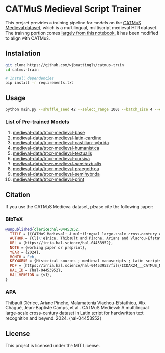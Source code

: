 # CATMuS Medieval Script Trainer

This project provides a training pipeline for models on the [CATMuS Medieval dataset](https://huggingface.co/datasets/CATMuS/medieval), which is a multilingual, multiscript medieval HTR dataset. The training portion comes [largely from this notebook.](https://github.com/NielsRogge/Transformers-Tutorials/blob/master/TrOCR/Fine_tune_TrOCR_on_IAM_Handwriting_Database_using_Seq2SeqTrainer.ipynb) It has been modified to align with CATMuS.

## Installation

```bash
git clone https://github.com/wjbmattingly/catmus-train
cd catmus-train
```

```bash
# Install dependencies
pip install -r requirements.txt
```

## Usage

```bash
python main.py --shuffle_seed 42 --select_range 1000 --batch_size 4 --epochs 10 --logging_steps 1000 --save_steps 1000 --save_limit 2 --compute_cer_flag --device mps:0 --scripts Caroline
```

### List of Pre-trained Models

1. [medieval-data/trocr-medieval-base](https://huggingface.co/medieval-data/trocr-medieval-base)
2. [medieval-data/trocr-medieval-latin-caroline](https://huggingface.co/medieval-data/trocr-medieval-latin-caroline)
3. [medieval-data/trocr-medieval-castilian-hybrida](https://huggingface.co/medieval-data/trocr-medieval-castilian-hybrida)
4. [medieval-data/trocr-medieval-humanistica](https://huggingface.co/medieval-data/trocr-medieval-humanistica)
5. [medieval-data/trocr-medieval-textualis](https://huggingface.co/medieval-data/trocr-medieval-textualis)
6. [medieval-data/trocr-medieval-cursiva](https://huggingface.co/medieval-data/trocr-medieval-cursiva)
7. [medieval-data/trocr-medieval-semitextualis](https://huggingface.co/medieval-data/trocr-medieval-semitextualis)
8. [medieval-data/trocr-medieval-praegothica](https://huggingface.co/medieval-data/trocr-medieval-praegothica)
9. [medieval-data/trocr-medieval-semihybrida](https://huggingface.co/medieval-data/trocr-medieval-semihybrida)
10. [medieval-data/trocr-medieval-print](https://huggingface.co/medieval-data/trocr-medieval-print)

## Citation

If you use the CATMuS Medieval dataset, please cite the following paper:

### BibTeX

```bibtex
@unpublished{clerice:hal-04453952,
  TITLE = {{CATMuS Medieval: A multilingual large-scale cross-century dataset in Latin script for handwritten text recognition and beyond}},
  AUTHOR = {Cl{\'e}rice, Thibault and Pinche, Ariane and Vlachou-Efstathiou, Malamatenia and Chagu{\'e}, Alix and Camps, Jean-Baptiste and Gille-Levenson, Matthias and Brisville-Fertin, Olivier and Fischer, Franz and Gervers, Michaels and Boutreux, Agn{\`e}s and Manton, Avery and Gabay, Simon and O'Connor, Patricia and Haverals, Wouter and Kestemont, Mike and Vandyck, Caroline and Kiessling, Benjamin},
  URL = {https://inria.hal.science/hal-04453952},
  NOTE = {working paper or preprint},
  YEAR = {2024},
  MONTH = Feb,
  KEYWORDS = {Historical sources ; medieval manuscripts ; Latin scripts ; benchmarking dataset ; multilingual ; handwritten text recognition},
  PDF = {https://inria.hal.science/hal-04453952/file/ICDAR24___CATMUS_Medieval-1.pdf},
  HAL_ID = {hal-04453952},
  HAL_VERSION = {v1},
}
```

### APA

Thibault Clérice, Ariane Pinche, Malamatenia Vlachou-Efstathiou, Alix Chagué, Jean-Baptiste Camps, et al.. CATMuS Medieval: A multilingual large-scale cross-century dataset in Latin script for handwritten text recognition and beyond. 2024. ⟨hal-04453952⟩

## License

This project is licensed under the MIT License.